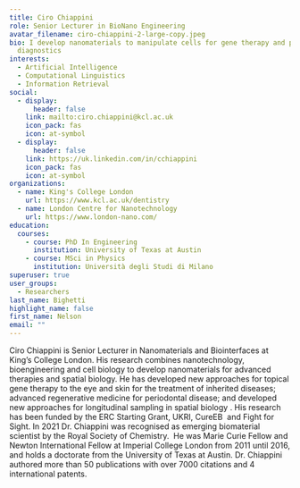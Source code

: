 ```yaml
---
title: Ciro Chiappini
role: Senior Lecturer in BioNano Engineering
avatar_filename: ciro-chiappini-2-large-copy.jpeg
bio: I develop nanomaterials to manipulate cells for gene therapy and precision
  diagnostics
interests:
  - Artificial Intelligence
  - Computational Linguistics
  - Information Retrieval
social:
  - display:
      header: false
    link: mailto:ciro.chiappini@kcl.ac.uk
    icon_pack: fas
    icon: at-symbol
  - display:
      header: false
    link: https://uk.linkedin.com/in/cchiappini
    icon_pack: fas
    icon: at-symbol
organizations:
  - name: King's College London
    url: https://www.kcl.ac.uk/dentistry
  - name: London Centre for Nanotechnology
    url: https://www.london-nano.com/
education:
  courses:
    - course: PhD In Engineering
      institution: University of Texas at Austin
    - course: MSci in Physics
      institution: Università degli Studi di Milano
superuser: true
user_groups:
  - Researchers
last_name: Bighetti
highlight_name: false
first_name: Nelson
email: ""
---
```

Ciro Chiappini is Senior Lecturer in Nanomaterials and Biointerfaces at King’s College London. His research combines nanotechnology, bioengineering and cell biology to develop nanomaterials for advanced therapies and spatial biology. He has developed new approaches for topical gene therapy to the eye and skin for the treatment of inherited diseases; advanced regenerative medicine for periodontal disease; and developed new approaches for longitudinal sampling in spatial biology . His research has been funded by the ERC Starting Grant, UKRI, CureEB  and Fight for Sight. In 2021 Dr. Chiappini was recognised as emerging biomaterial scientist by the Royal Society of Chemistry.  He was Marie Curie Fellow and Newton International Fellow at Imperial College London from 2011 until 2016, and holds a doctorate from the University of Texas at Austin. Dr. Chiappini authored more than 50 publications with over 7000 citations and 4 international patents.
